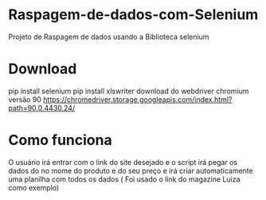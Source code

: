 # Raspagem-de-dados-com-Selenium
Projeto de Raspagem de dados usando a Biblioteca selenium

# Download
pip install selenium
pip install xlswriter
download do webdriver chromium versão 90 https://chromedriver.storage.googleapis.com/index.html?path=90.0.4430.24/

# Como funciona

O usuário irá entrar com o link do site desejado e o script irá pegar os dados do no mome do produto e do seu preço e irá criar automaticamente uma planilha
com todos os dados ( Foi usado o link do magazine Luiza como exemplo)
